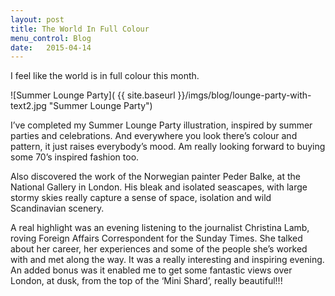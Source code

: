 ```yaml
---
layout: post
title: The World In Full Colour
menu_control: Blog
date:   2015-04-14
---
```


I feel like the world is in full colour this month. 

![Summer Lounge Party]( {{ site.baseurl }}/imgs/blog/lounge-party-with-text2.jpg "Summer Lounge Party")

I’ve completed my Summer Lounge Party illustration, inspired by summer parties and celebrations.
And everywhere you look there’s colour and pattern, it just raises everybody’s mood.
Am really looking forward to buying some 70’s inspired fashion too.

Also discovered the work of the Norwegian painter Peder Balke, at the National Gallery in London.
His bleak and isolated seascapes, with large stormy skies really capture a sense of space, isolation and wild Scandinavian scenery.

A real highlight was an evening listening to the journalist Christina Lamb, roving Foreign Affairs Correspondent for the Sunday Times.
She talked about her career, her experiences and some of the people she’s worked with and met along the way.
It was a really interesting and inspiring evening.
An added bonus was it enabled me to get some fantastic views over London, at dusk, from the top of the ‘Mini Shard’, really beautiful!!!
